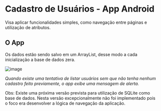 # Cadastro de Usuários - App Android

Visa aplicar funcionalidades simples, como navegação entre páginas e utilização de atributos.

## O App
Os dados estão sendo salvo em um ArrayList, desse modo a cada inicialização a base de dados zera. 

![image](https://user-images.githubusercontent.com/38474570/193129920-40ca25d6-363e-4aec-954c-0b538af59d1f.png)

<i> Quando existe uma tentativa de listar usuários sem que não tenha nenhum cadastro feito previamente, o app exibe uma mensagem de alerta. </i>

Obs: Existe uma próxima versão prevista para utilização de SQLite como base de dados. Nesta versão excepcionalmente não foi implementado pois o foco era desenvolver a lógica de navegação da aplicação.

